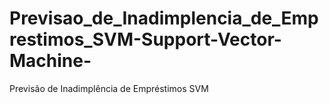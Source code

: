 # Previsao_de_Inadimplencia_de_Emprestimos_SVM-Support-Vector-Machine-
Previsão de Inadimplência de Empréstimos SVM

